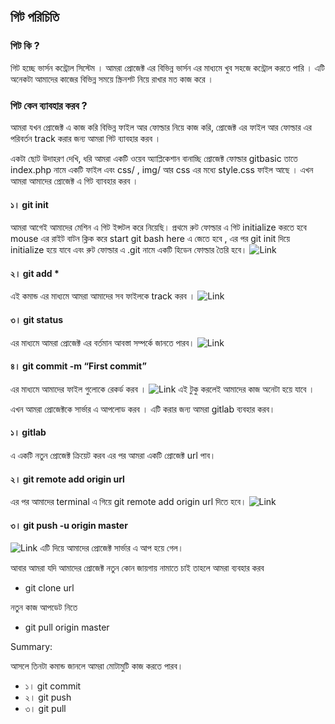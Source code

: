 ## গিট পরিচিতি

### গিট কি ?

গিট হচ্ছে ভার্সন কন্ট্রোল সিস্টেম । আমরা প্রোজেক্ট এর বিভিন্ন ভার্সন এর মাধ্যমে খুব সহজে কন্ট্রোল করতে পারি । এটি অনেকটা আমাদের কাজের বিভিন্ন সময়ে স্ক্রিনশট নিয়ে রাখার মত কাজ করে ।

### গিট কেন ব্যাবহার করব ?
আমরা যখন প্রোজেক্ট এ কাজ করি বিভিন্ন ফাইল আর ফোল্ডার নিয়ে কাজ করি, প্রোজেক্ট এর ফাইল আর ফোল্ডার এর পরিবর্তন track করার জন্য আমরা গিট ব্যাবহার করব ।

একটা ছোট উদাহরণ দেখি, ধরি আমরা একটি ওয়েব অ্যাপ্লিকেশান বানাচ্ছি প্রোজেক্ট ফোল্ডার gitbasic  তাতে index.php নামে একটি ফাইল এবং css/ , img/ আর css এর মধ্যে style.css ফাইল আছে । এখন আমরা আমাদের প্রোজেক্ট এ গিট ব্যাবহার করব ।

#### ১। git init
আমরা আগেই আমাদের মেশিন এ গিট ইন্সটল করে নিয়েছি। প্রথমে রুট ফোল্ডার এ গিট initialize করতে হবে mouse এর রাইট বাটন ক্লিক করে start git bash here এ জেতে হবে ,  এর পর git init দিয়ে  initialize হয়ে যাবে এবং রুট ফোল্ডার এ .git নামে একটি হিডেন ফোল্ডার তৈরি হবে।
![Link](https://github.com/Emran04/bitmb22/week1/day-2/screenshots/Screenshot_1.jpg)
#### ২। git add *
এই কমান্ড এর মাধ্যমে আমরা আমাদের সব ফাইলকে track করব ।
![Link](https://github.com/Emran04/bitmb22/week1/day-2/screenshots/Screenshot_2.jpg)
#### ৩। git status
এর মাধ্যমে আমরা প্রোজেক্ট এর বর্তমান আবস্তা সম্পর্কে জানতে পারব।
![Link](https://github.com/Emran04/bitmb22/week1/day-2/screenshots/Screenshot_3.jpg)
#### ৪। git commit -m “First commit”
এর মাধ্যমে আমাদের ফাইল গুলোকে রেকর্ড করব ।
![Link](https://github.com/Emran04/bitmb22/week1/day-2/screenshots/Screenshot_4.jpg)
এই টুকু করলেই আমাদের কাজ অনেটা হয়ে যাবে ।

এখন আমরা প্রোজেক্টকে সার্ভার এ আপলোড করব । এটি করার জন্য আমরা  gitlab ব্যবহার করব।

####  ১। gitlab
এ একটি নতুন প্রোজেক্ট ক্রিয়েট করব এর পর আমরা একটি প্রোজেক্ট url পাব।

####  ২। git remote add origin url
এর পর আমাদের terminal এ গিয়ে git remote add origin url দিতে হবে।
![Link](https://github.com/Emran04/bitmb22/week1/day-2/screenshots/Screenshot_5.jpg)
####  ৩। git push -u  origin master
![Link](https://github.com/Emran04/bitmb22/week1/day-2/screenshots/Screenshot_6.jpg)
এটি দিয়ে আমাদের প্রোজেক্ট সার্ভার এ আপ হয়ে গেল।

আবার আমরা যদি আমাদের প্রোজেক্ট নতুন কোন জায়গায় নামাতে চাই তাহলে আমরা ব্যবহার করব 

- git clone url

নতুন কাজ আপডেট নিতে

- git pull origin master

Summary:

আসলে তিনটা কমান্ড জানলে আমরা মোটামুটি কাজ করতে পারব।
* ১। git commit
* ২। git push
* ৩। git pull


